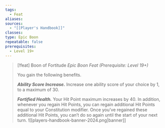 ```yaml
---
tags:
  - Feat
aliases: 
sources:
  - "[[Player's Handbook]]"
classes: 
type: Epic Boon
repeatable: false
prerequisites:
  - Level 19+
---
```

>[!feat] Boon of Fortitude
>_Epic Boon Feat (Prerequisite: Level 19+)_
>
>You gain the following benefits.
>
>**_Ability Score Increase._** Increase one ability score of your choice by 1, to a maximum of 30.
>
>**_Fortified Health._** Your Hit Point maximum increases by 40. In addition, whenever you regain Hit Points, you can regain additional Hit Points equal to your Constitution modifier. Once you’ve regained these additional Hit Points, you can’t do so again until the start of your next turn.
![[players-handbook-banner-2024.png|banner]]